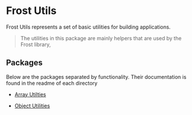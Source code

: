 # Frost Utils

Frost Utils represents a set of basic utilities for building applications.

> The utilities in this package are mainly helpers that are used by the Frost library, 

## Packages

Below are the packages separated by functionality. Their documentation is found in the readme of each directory

- [Array Utilties](https://github.com/Bashkir15/frost/tree/master/packages/frost-utils/src/array)

- [Object Utilities](https://github.com/Bashkir15/frost/tree/master/packages/frost-utils/src/objects)
